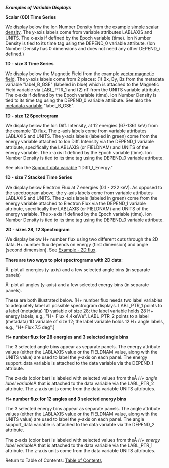***Examples of Variable Displays***

**Scalar (0D) Time Series**

We display below the Ion Number Density from the example [simple scalar density](https://spdf.gsfc.nasa.gov/istp_guide/variables.html#data_eg1). The y-axis labels come from variable attributes LABLAXIS and UNITS. The x-axis if defined by the Epoch variable (time). Ion Number Density is tied to its time tag using the DEPEND_0 variable attribute. (Ion Number Density has 0 dimensions and does not need any other DEPEND_i defined.)

**1D - size 3 Time Series**

We display below the Magnetic Field from the example [vector magnetic field](https://spdf.gsfc.nasa.gov/istp_guide/variables.html#data_eg2). The y-axis
labels come from 2 places: (1) Bx, By, Bz from the metadata variable "label_B_GSE" (labeled in blue) which is attached to the Magnetic Field variable via LABL_PTR_1 and (2) nT from the UNITS variable attribute. The x-axis if defined by the Epoch variable (time). Ion Number Density is tied to its time tag using the DEPEND_0 variable attribute. See also the [metadata variable](https://spdf.gsfc.nasa.gov/istp_guide/variables.html#Metadata_eg1) "label_B_GSE".

**1D - size 12 Spectrogram**

We display below the Ion Diff. Intensity, at 12 energies (67-1361 keV) from the example [1D flux](https://spdf.gsfc.nasa.gov/istp_guide/variables.html#data_eg3). The z-axis labels come from variable attributes LABLAXIS and UNITS. The y-axis labels (labeled in green) come from the energy variable attached to Ion Diff. Intensity via the DEPEND_1 variable attribute, specifically the LABLAXIS (or FIELDNAM) and UNITS of the energy variable. The x-axis if defined by the Epoch variable (time). Ion Number Density is tied to its time tag using the DEPEND_0 variable attribute.

See also the [Support data variable](https://spdf.gsfc.nasa.gov/istp_guide/variables.html#support_data_eg2) "IDiffI_I_Energy."

**1D - size 7 Stacked Time Series**

We display below Electron Flux at 7 energies (0.1 - 222 keV). As opposed to the spectrogram above, the y-axis labels come from variable attributes LABLAXIS and UNITS. The z-axis labels (labeled in green) come from the energy variable attached to
Electron Flux via the DEPEND_1 variable attribute, specifically the LABLAXIS
(or FIELDNAM) and UNITS of the energy variable. The x-axis if defined by the Epoch variable (time). Ion Number Density is tied to its time tag using the DEPEND_0 variable attribute.

**2D - sizes 28, 12 Spectrogram**

We display below H+ number flux using two different cuts through the 2D data. H+ number flux depends on energy (first dimension) and angle (second dimension). See [Example - 2D flux](https://spdf.gsfc.nasa.gov/istp_guide/variables.html#data_eg4).

**There are two ways to plot spectrograms with 2D data**:

Â· plot all energies (y-axis) and a few selected angle bins (in separate panels)

Â· plot all angles (y-axis) and a few selected energy bins (in separate panels).

These are both illustrated below. [H+ number flux needs two label variables to adequately label all possible spectrogram displays. LABL_PTR_1 points to a label (metadata) 1D variable of size 28; the label variable holds 28 H+ energy labels, e.g.,
"H+ Flux 4.4keV/e". LABL_PTR_2 points to a label (metadata) 1D variable of size 12; the label variable holds 12 H+ angle labels, e.g., "H+ Flux 7.5 deg".]

**H+ number flux for 28 energies and 3 selected angle bins**

The 3 selected angle bins appear as separate panels. The energy attribute values (either the LABLAXIS value or the FIELDNAM value, along with the UNITS value) are used to label the y-axis on each panel. The energy support_data variable is attached to the data variable via the DEPEND_1 attribute.

The z-axis (color bar) is labeled with selected values from theÂ *H+ angle label variable*Â that is attached to the data variable via the LABL_PTR_2 attribute. The z-axis units come from the data variable UNITS attributes.

**H+ number flux for 12 angles and 3 selected energy bins**

The 3 selected energy bins appear as separate panels. The angle attribute values (either the LABLAXIS value or the FIELDNAM value, along with the UNITS value) are used to label the y-axis on each panel. The angle support_data variable is attached to the data variable via the DEPEND_2 attribute.

The z-axis (color bar) is labeled with selected values from theÂ *H+ energy label variable*Â that is attached to the data variable via the LABL_PTR_1 attribute. The z-axis units come from the data variable UNITS attributes.


Return to Table of Contents: [Table of Contents](00_Table_of_Contents.md)
